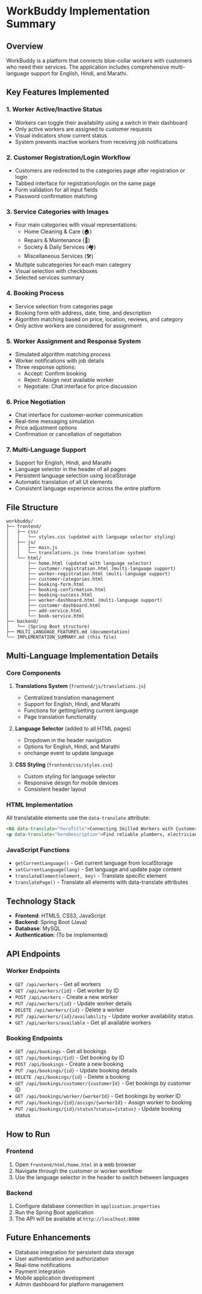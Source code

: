# WorkBuddy Implementation Summary

## Overview
WorkBuddy is a platform that connects blue-collar workers with customers who need their services. The application includes comprehensive multi-language support for English, Hindi, and Marathi.

## Key Features Implemented

### 1. Worker Active/Inactive Status
- Workers can toggle their availability using a switch in their dashboard
- Only active workers are assigned to customer requests
- Visual indicators show current status
- System prevents inactive workers from receiving job notifications

### 2. Customer Registration/Login Workflow
- Customers are redirected to the categories page after registration or login
- Tabbed interface for registration/login on the same page
- Form validation for all input fields
- Password confirmation matching

### 3. Service Categories with Images
- Four main categories with visual representations:
  - Home Cleaning & Care (🏠)
  - Repairs & Maintenance (🔧)
  - Society & Daily Services (🏘)
  - Miscellaneous Services (🛠)
- Multiple subcategories for each main category
- Visual selection with checkboxes
- Selected services summary

### 4. Booking Process
- Service selection from categories page
- Booking form with address, date, time, and description
- Algorithm matching based on price, location, reviews, and category
- Only active workers are considered for assignment

### 5. Worker Assignment and Response System
- Simulated algorithm matching process
- Worker notifications with job details
- Three response options:
  - Accept: Confirm booking
  - Reject: Assign next available worker
  - Negotiate: Chat interface for price discussion

### 6. Price Negotiation
- Chat interface for customer-worker communication
- Real-time messaging simulation
- Price adjustment options
- Confirmation or cancellation of negotiation

### 7. Multi-Language Support
- Support for English, Hindi, and Marathi
- Language selector in the header of all pages
- Persistent language selection using localStorage
- Automatic translation of all UI elements
- Consistent language experience across the entire platform

## File Structure

```
workbuddy/
├── frontend/
│   ├── css/
│   │   └── styles.css (updated with language selector styling)
│   ├── js/
│   │   ├── main.js
│   │   └── translations.js (new translation system)
│   └── html/
│       ├── home.html (updated with language selector)
│       ├── customer-registration.html (multi-language support)
│       ├── worker-registration.html (multi-language support)
│       ├── customer-categories.html
│       ├── booking-form.html
│       ├── booking-confirmation.html
│       ├── booking-success.html
│       ├── worker-dashboard.html (multi-language support)
│       ├── customer-dashboard.html
│       ├── add-service.html
│       └── book-service.html
├── backend/
│   └── (Spring Boot structure)
├── MULTI_LANGUAGE_FEATURES.md (documentation)
└── IMPLEMENTATION_SUMMARY.md (this file)
```

## Multi-Language Implementation Details

### Core Components

1. **Translations System** (`frontend/js/translations.js`)
   - Centralized translation management
   - Support for English, Hindi, and Marathi
   - Functions for getting/setting current language
   - Page translation functionality

2. **Language Selector** (added to all HTML pages)
   - Dropdown in the header navigation
   - Options for English, Hindi, and Marathi
   - onchange event to update language

3. **CSS Styling** (`frontend/css/styles.css`)
   - Custom styling for language selector
   - Responsive design for mobile devices
   - Consistent header layout

### HTML Implementation

All translatable elements use the `data-translate` attribute:
```html
<h1 data-translate="heroTitle">Connecting Skilled Workers with Customers</h1>
<p data-translate="heroDescription">Find reliable plumbers, electricians, painters...</p>
```

### JavaScript Functions

- `getCurrentLanguage()` - Get current language from localStorage
- `setCurrentLanguage(lang)` - Set language and update page content
- `translateElement(element, key)` - Translate specific element
- `translatePage()` - Translate all elements with data-translate attributes

## Technology Stack

- **Frontend**: HTML5, CSS3, JavaScript
- **Backend**: Spring Boot (Java)
- **Database**: MySQL
- **Authentication**: (To be implemented)

## API Endpoints

### Worker Endpoints
- `GET /api/workers` - Get all workers
- `GET /api/workers/{id}` - Get worker by ID
- `POST /api/workers` - Create a new worker
- `PUT /api/workers/{id}` - Update worker details
- `DELETE /api/workers/{id}` - Delete a worker
- `PUT /api/workers/{id}/availability` - Update worker availability status
- `GET /api/workers/available` - Get all available workers

### Booking Endpoints
- `GET /api/bookings` - Get all bookings
- `GET /api/bookings/{id}` - Get booking by ID
- `POST /api/bookings` - Create a new booking
- `PUT /api/bookings/{id}` - Update booking details
- `DELETE /api/bookings/{id}` - Delete a booking
- `GET /api/bookings/customer/{customerId}` - Get bookings by customer ID
- `GET /api/bookings/worker/{workerId}` - Get bookings by worker ID
- `PUT /api/bookings/{id}/assign/{workerId}` - Assign worker to booking
- `PUT /api/bookings/{id}/status?status={status}` - Update booking status

## How to Run

### Frontend
1. Open `frontend/html/home.html` in a web browser
2. Navigate through the customer or worker workflow
3. Use the language selector in the header to switch between languages

### Backend
1. Configure database connection in `application.properties`
2. Run the Spring Boot application
3. The API will be available at `http://localhost:8080`

## Future Enhancements

- Database integration for persistent data storage
- User authentication and authorization
- Real-time notifications
- Payment integration
- Mobile application development
- Admin dashboard for platform management
